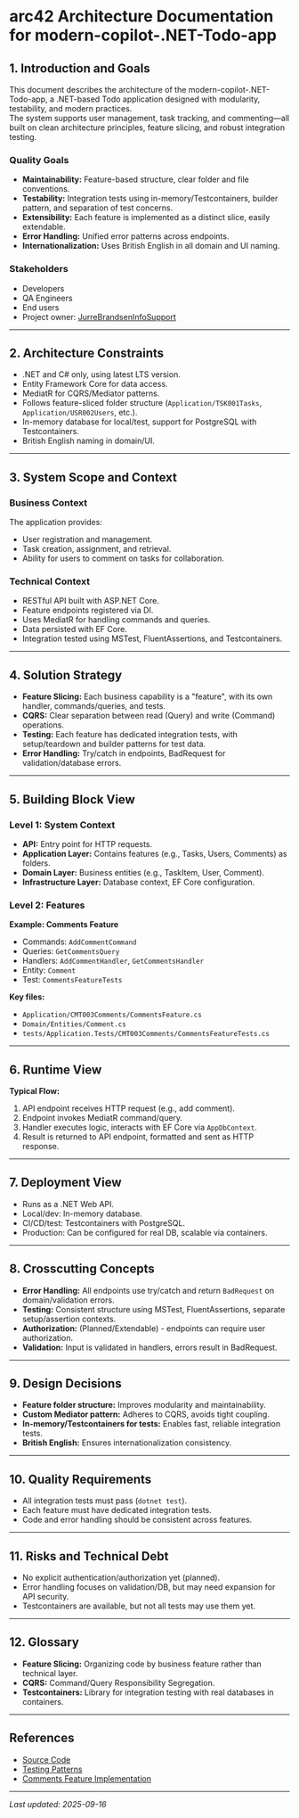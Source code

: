 # arc42 Architecture Documentation for modern-copilot-.NET-Todo-app

## 1. Introduction and Goals

This document describes the architecture of the modern-copilot-.NET-Todo-app, a .NET-based Todo application designed with modularity, testability, and modern practices.  
The system supports user management, task tracking, and commenting—all built on clean architecture principles, feature slicing, and robust integration testing.

### Quality Goals

- **Maintainability:** Feature-based structure, clear folder and file conventions.
- **Testability:** Integration tests using in-memory/Testcontainers, builder pattern, and separation of test concerns.
- **Extensibility:** Each feature is implemented as a distinct slice, easily extendable.
- **Error Handling:** Unified error patterns across endpoints.
- **Internationalization:** Uses British English in all domain and UI naming.

### Stakeholders

- Developers
- QA Engineers
- End users
- Project owner: [JurreBrandsenInfoSupport](https://github.com/JurreBrandsenInfoSupport)

---

## 2. Architecture Constraints

- .NET and C# only, using latest LTS version.
- Entity Framework Core for data access.
- MediatR for CQRS/Mediator patterns.
- Follows feature-sliced folder structure (`Application/TSK001Tasks`, `Application/USR002Users`, etc.).
- In-memory database for local/test, support for PostgreSQL with Testcontainers.
- British English naming in domain/UI.

---

## 3. System Scope and Context

### Business Context

The application provides:
- User registration and management.
- Task creation, assignment, and retrieval.
- Ability for users to comment on tasks for collaboration.

### Technical Context

- RESTful API built with ASP.NET Core.
- Feature endpoints registered via DI.
- Uses MediatR for handling commands and queries.
- Data persisted with EF Core.
- Integration tested using MSTest, FluentAssertions, and Testcontainers.

---

## 4. Solution Strategy

- **Feature Slicing:** Each business capability is a "feature", with its own handler, commands/queries, and tests.
- **CQRS:** Clear separation between read (Query) and write (Command) operations.
- **Testing:** Each feature has dedicated integration tests, with setup/teardown and builder patterns for test data.
- **Error Handling:** Try/catch in endpoints, BadRequest for validation/database errors.

---

## 5. Building Block View

### Level 1: System Context

- **API:** Entry point for HTTP requests.
- **Application Layer:** Contains features (e.g., Tasks, Users, Comments) as folders.
- **Domain Layer:** Business entities (e.g., TaskItem, User, Comment).
- **Infrastructure Layer:** Database context, EF Core configuration.

### Level 2: Features

**Example: Comments Feature**  
- Commands: `AddCommentCommand`  
- Queries: `GetCommentsQuery`  
- Handlers: `AddCommentHandler`, `GetCommentsHandler`  
- Entity: `Comment`  
- Test: `CommentsFeatureTests`

**Key files:**  
- `Application/CMT003Comments/CommentsFeature.cs`  
- `Domain/Entities/Comment.cs`  
- `tests/Application.Tests/CMT003Comments/CommentsFeatureTests.cs`

---

## 6. Runtime View

**Typical Flow:**  
1. API endpoint receives HTTP request (e.g., add comment).  
2. Endpoint invokes MediatR command/query.  
3. Handler executes logic, interacts with EF Core via `AppDbContext`.  
4. Result is returned to API endpoint, formatted and sent as HTTP response.

---

## 7. Deployment View

- Runs as a .NET Web API.
- Local/dev: In-memory database.
- CI/CD/test: Testcontainers with PostgreSQL.
- Production: Can be configured for real DB, scalable via containers.

---

## 8. Crosscutting Concepts

- **Error Handling:** All endpoints use try/catch and return `BadRequest` on domain/validation errors.
- **Testing:** Consistent structure using MSTest, FluentAssertions, separate setup/assertion contexts.
- **Authorization:** (Planned/Extendable) - endpoints can require user authorization.
- **Validation:** Input is validated in handlers, errors result in BadRequest.

---

## 9. Design Decisions

- **Feature folder structure:** Improves modularity and maintainability.
- **Custom Mediator pattern:** Adheres to CQRS, avoids tight coupling.
- **In-memory/Testcontainers for tests:** Enables fast, reliable integration tests.
- **British English:** Ensures internationalization consistency.

---

## 10. Quality Requirements

- All integration tests must pass (`dotnet test`).
- Each feature must have dedicated integration tests.
- Code and error handling should be consistent across features.

---

## 11. Risks and Technical Debt

- No explicit authentication/authorization yet (planned).
- Error handling focuses on validation/DB, but may need expansion for API security.
- Testcontainers are available, but not all tests may use them yet.

---

## 12. Glossary

- **Feature Slicing:** Organizing code by business feature rather than technical layer.
- **CQRS:** Command/Query Responsibility Segregation.
- **Testcontainers:** Library for integration testing with real databases in containers.

---

## References

- [Source Code](https://github.com/JurreBrandsenInfoSupport/modern-copilot-.NET-Todo-app)
- [Testing Patterns](https://github.com/JurreBrandsenInfoSupport/modern-copilot-.NET-Todo-app/blob/main/tests/Application.Tests/README.md)
- [Comments Feature Implementation](https://github.com/JurreBrandsenInfoSupport/modern-copilot-.NET-Todo-app/blob/main/tasks/FEA003Comments_task.md)

---

_Last updated: 2025-09-16_